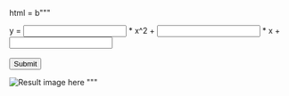 html = b"""
<html>
    <body>
        <form action="">
            y = <input type="number" name="a"> * x^2
              + <input type="number" name="b"> * x
              + <input type="number" name="c"><br><br>
            <input type="submit">
        </form>
        <img src="./img/graph.png" alt="Result image here">
    </body>
</html>
"""